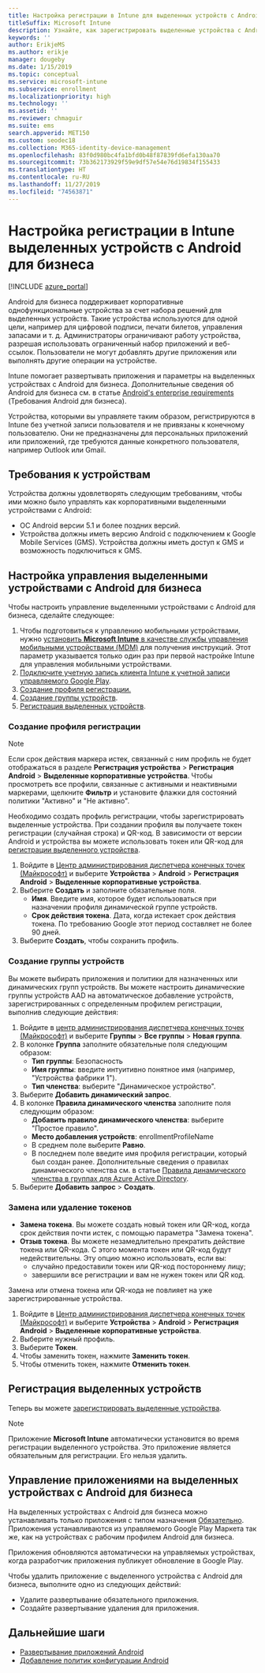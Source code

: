 ```yaml
---
title: Настройка регистрации в Intune для выделенных устройств с Android для бизнеса
titleSuffix: Microsoft Intune
description: Узнайте, как зарегистрировать выделенные устройства с Android для бизнеса в Intune.
keywords: ''
author: ErikjeMS
ms.author: erikje
manager: dougeby
ms.date: 1/15/2019
ms.topic: conceptual
ms.service: microsoft-intune
ms.subservice: enrollment
ms.localizationpriority: high
ms.technology: ''
ms.assetid: ''
ms.reviewer: chmaguir
ms.suite: ems
search.appverid: MET150
ms.custom: seodec18
ms.collection: M365-identity-device-management
ms.openlocfilehash: 83f0d980bc4fa1bfd0b48f87839fd6efa130aa70
ms.sourcegitcommit: 73b362173929f59e9df57e54e76d19834f155433
ms.translationtype: HT
ms.contentlocale: ru-RU
ms.lasthandoff: 11/27/2019
ms.locfileid: "74563871"
---
```

# <a name="set-up-intune-enrollment-of-android-enterprise-dedicated-devices"></a>Настройка регистрации в Intune выделенных устройств с Android для бизнеса

[!INCLUDE [azure_portal](../includes/azure_portal.md)]

Android для бизнеса поддерживает корпоративные однофункциональные устройства за счет набора решений для выделенных устройств. Такие устройства используются для одной цели, например для цифровой подписи, печати билетов, управления запасами и т. д. Администраторы ограничивают работу устройства, разрешая использовать ограниченный набор приложений и веб-ссылок. Пользователи не могут добавлять другие приложения или выполнять другие операции на устройстве.

Intune помогает развертывать приложения и параметры на выделенных устройствах с Android для бизнеса. Дополнительные сведения об Android для бизнеса см. в статье [Android's enterprise requirements](https://support.google.com/work/android/answer/6174145?hl=en&ref_topic=6151012) (Требования Android для бизнеса).

Устройства, которыми вы управляете таким образом, регистрируются в Intune без учетной записи пользователя и не привязаны к конечному пользователю. Они не предназначены для персональных приложений или приложений, где требуются данные конкретного пользователя, например Outlook или Gmail.

## <a name="device-requirements"></a>Требования к устройствам

Устройства должны удовлетворять следующим требованиям, чтобы ими можно было управлять как корпоративными выделенными устройствами с Android:

- ОС Android версии 5.1 и более поздних версий.
- Устройства должны иметь версию Android с подключением к Google Mobile Services (GMS). Устройства должны иметь доступ к GMS и возможность подключиться к GMS.

## <a name="set-up-android-enterprise-dedicated-device-management"></a>Настройка управления выделенными устройствами с Android для бизнеса

Чтобы настроить управление выделенными устройствами с Android для бизнеса, сделайте следующее:

1. Чтобы подготовиться к управлению мобильными устройствами, нужно [установить **Microsoft Intune** в качестве службы управления мобильными устройствами (MDM)](../fundamentals/mdm-authority-set.md) для получения инструкций. Этот параметр указывается только один раз при первой настройке Intune для управления мобильными устройствами.
2. [Подключите учетную запись клиента Intune к учетной записи управляемого Google Play](connect-intune-android-enterprise.md).
3. [Создание профиля регистрации.](#create-an-enrollment-profile)
4. [Создание группы устройств](#create-a-device-group).
5. [Регистрация выделенных устройств](#enroll-the-dedicated-devices).

### <a name="create-an-enrollment-profile"></a>Создание профиля регистрации

> [!NOTE]
> Если срок действия маркера истек, связанный с ним профиль не будет отображаться в разделе **Регистрация устройства** > **Регистрация Android** > **Выделенные корпоративные устройства**. Чтобы просмотреть все профили, связанные с активными и неактивными маркерами, щелкните **Фильтр** и установите флажки для состояний политики "Активно" и "Не активно". 

Необходимо создать профиль регистрации, чтобы зарегистрировать выделенные устройства. При создании профиля вы получаете токен регистрации (случайная строка) и QR-код. В зависимости от версии Android и устройства вы можете использовать токен или QR-код для [регистрации выделенного устройства](#enroll-the-dedicated-devices).

1. Войдите в [Центр администрирования диспетчера конечных точек (Майкрософт)](https://go.microsoft.com/fwlink/?linkid=2109431) и выберите **Устройства** > **Android** > **Регистрация Android** > **Выделенные корпоративные устройства**.
2. Выберите **Создать** и заполните обязательные поля.
    - **Имя**. Введите имя, которое будет использоваться при назначении профиля динамической группе устройств.
    - **Срок действия токена**. Дата, когда истекает срок действия токена. По требованию Google этот период составляет не более 90 дней.
3. Выберите **Создать**, чтобы сохранить профиль.

### <a name="create-a-device-group"></a>Создание группы устройств

Вы можете выбирать приложения и политики для назначенных или динамических групп устройств. Вы можете настроить динамические группы устройств AAD на автоматическое добавление устройств, зарегистрированных с определенным профилем регистрации, выполнив следующие действия:

1. Войдите в [центр администрирования диспетчера конечных точек (Майкрософт)](https://go.microsoft.com/fwlink/?linkid=2109431) и выберите **Группы** > **Все группы** > **Новая группа**.
2. В колонке **Группа** заполните обязательные поля следующим образом:
    - **Тип группы**: Безопасность
    - **Имя группы**: введите интуитивно понятное имя (например, "Устройства фабрики 1").
    - **Тип членства**: выберите "Динамическое устройство".
3. Выберите **Добавить динамический запрос**.
4. В колонке **Правила динамического членства** заполните поля следующим образом:
    - **Добавить правило динамического членства**: выберите "Простое правило".
    - **Место добавления устройств**: enrollmentProfileName
    - В среднем поле выберите **Равно**.
    - В последнем поле введите имя профиля регистрации, который был создан ранее.
    Дополнительные сведения о правилах динамического членства см. в статье [Правила динамического членства в группах для Azure Active Directory](https://docs.microsoft.com/azure/active-directory/users-groups-roles/groups-dynamic-membership). 
5. Выберите **Добавить запрос** > **Создать**.

### <a name="replace-or-remove-tokens"></a>Замена или удаление токенов

- **Замена токена**. Вы можете создать новый токен или QR-код, когда срок действия почти истек, с помощью параметра "Замена токена".
- **Отзыв токена**. Вы можете незамедлительно прекратить действие токена или QR-кода. С этого момента токен или QR-код будут недействительны. Эту опцию можно использовать, если вы:
  - случайно предоставили токен или QR-код постороннему лицу;
  - завершили все регистрации и вам не нужен токен или QR код.

Замена или отмена токена или QR-кода не повлияет на уже зарегистрированные устройства.

1. Войдите в [Центр администрирования диспетчера конечных точек (Майкрософт)](https://go.microsoft.com/fwlink/?linkid=2109431) и выберите **Устройства** > **Android** > **Регистрация Android** > **Выделенные корпоративные устройства**.
2. Выберите нужный профиль.
3. Выберите **Токен**.
4. Чтобы заменить токен, нажмите **Заменить токен**.
5. Чтобы отменить токен, нажмите **Отменить токен**.

## <a name="enroll-the-dedicated-devices"></a>Регистрация выделенных устройств

Теперь вы можете [зарегистрировать выделенные устройства](android-dedicated-devices-fully-managed-enroll.md).

> [!NOTE]
> Приложение **Microsoft Intune** автоматически установится во время регистрации выделенного устройства.  Это приложение является обязательным для регистрации. Его нельзя удалить. 

## <a name="managing-apps-on-android-enterprise-dedicated-devices"></a>Управление приложениями на выделенных устройствах с Android для бизнеса

На выделенных устройствах с Android для бизнеса можно устанавливать только приложения с типом назначения [Обязательно](../apps/apps-deploy.md#assign-an-app). Приложения устанавливаются из управляемого Google Play Маркета так же, как на устройствах с рабочим профилем Android для бизнеса.

Приложения обновляются автоматически на управляемых устройствах, когда разработчик приложения публикует обновление в Google Play.

Чтобы удалить приложение с выделенного устройства с Android для бизнеса, выполните одно из следующих действий:
- Удалите развертывание обязательного приложения.
- Создайте развертывание удаления для приложения.

## <a name="next-steps"></a>Дальнейшие шаги
- [Развертывание приложений Android](../apps/apps-deploy.md)
- [Добавление политик конфигурации Android](../configuration/device-profiles.md)
